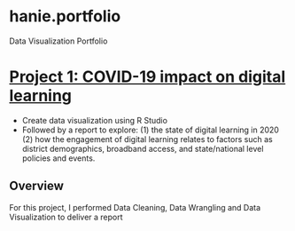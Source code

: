 # hanie.portfolio
Data Visualization Portfolio

# [Project 1: COVID-19 impact on digital learning](https://www.kaggle.com/competitions/learnplatform-covid19-impact-on-digital-learning/overview/description)
* Create data visualization using R Studio
* Followed by a report to explore:
 (1) the state of digital learning in 2020
 (2) how the engagement of digital learning relates to factors such as district demographics, broadband access, and state/national level policies and events.

## Overview
For this project, I performed Data Cleaning, Data Wrangling and Data Visualization to deliver a report
